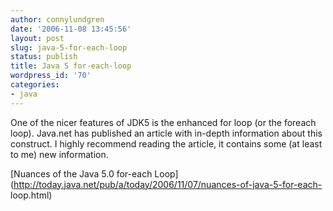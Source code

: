 ```yaml
---
author: connylundgren
date: '2006-11-08 13:45:56'
layout: post
slug: java-5-for-each-loop
status: publish
title: Java 5 for-each-loop
wordpress_id: '70'
categories:
- java
---
```


One of the nicer features of JDK5 is the enhanced for loop (or the foreach
loop). Java.net has published an article with in-depth information about this
construct. I highly recommend reading the article, it contains some (at least
to me) new information.

[Nuances of the Java 5.0 for-each
Loop](http://today.java.net/pub/a/today/2006/11/07/nuances-of-java-5-for-each-
loop.html)

